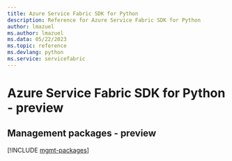 ```yaml
---
title: Azure Service Fabric SDK for Python
description: Reference for Azure Service Fabric SDK for Python
author: lmazuel
ms.author: lmazuel
ms.data: 05/22/2023
ms.topic: reference
ms.devlang: python
ms.service: servicefabric
---
```

# Azure Service Fabric SDK for Python - preview

## Management packages - preview
[!INCLUDE [mgmt-packages](service-fabric-mgmt-index.md)]